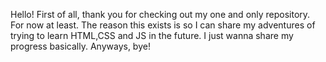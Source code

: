 Hello!
First of all, thank you for checking out my one and only repository. For now at least.
The reason this exists is so I can share my adventures of trying to learn HTML,CSS and JS in the future.
I just wanna share my progress basically. Anyways, bye!